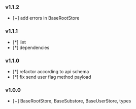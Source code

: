 ### v1.1.2
- [+] add errors in BaseRootStore

### v1.1.1
- [*] lint
- [*] dependencies

### v1.1.0
- [*] refactor according to api schema
- [*] fix send user flag method payload 

### v1.0.0
- [+] BaseRootStore, BaseSubstore, BaseUserStore, types